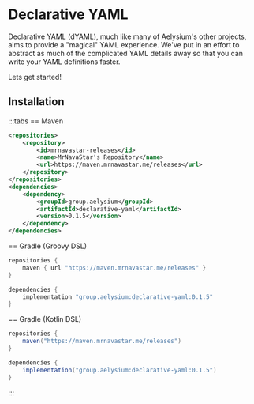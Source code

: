 # Declarative YAML
Declarative YAML (dYAML), much like many of Aelysium's other projects, aims to provide a "magical" YAML experience.
We've put in an effort to abstract as much of the complicated YAML details away so that you can write your YAML definitions faster.

Lets get started!

## Installation

:::tabs
== Maven
```xml
<repositories>
    <repository>
        <id>mrnavastar-releases</id>
        <name>MrNavaStar's Repository</name>
        <url>https://maven.mrnavastar.me/releases</url>
    </repository>
</repositories>
<dependencies>
    <dependency>
        <groupId>group.aelysium</groupId>
        <artifactId>declarative-yaml</artifactId>
        <version>0.1.5</version>
    </dependency>
</dependencies>
```

== Gradle (Groovy DSL)
```java
repositories {
    maven { url "https://maven.mrnavastar.me/releases" }
}

dependencies {
    implementation "group.aelysium:declarative-yaml:0.1.5"
}
```

== Gradle (Kotlin DSL)
```java
repositories {
    maven("https://maven.mrnavastar.me/releases")
}

dependencies {
    implementation("group.aelysium:declarative-yaml:0.1.5")
}
```
:::
